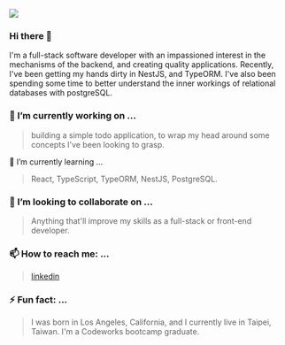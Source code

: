 ![](https://github.com/ninjarogue/banner.png)

### Hi there 👋

I'm a full-stack software developer with an impassioned interest in the mechanisms of the backend, and creating quality applications. Recently, I've been getting my hands dirty in NestJS, and TypeORM. I've also been spending some time to better understand the inner workings of relational databases with postgreSQL.

<!--
**ninjarogue/ninjarogue** is a ✨ _special_ ✨ repository because its `README.md` (this file) appears on your GitHub profile.
-->

### 🔭 I’m currently working on ...
 
> building a simple todo application, to wrap my head around some concepts I've been looking to grasp.

🌱 I’m currently learning ...

> React, TypeScript, TypeORM, NestJS, PostgreSQL.

### 👯 I’m looking to collaborate on ...

> Anything that'll improve my skills as a full-stack or front-end developer.
<!--
- 🤔 I’m looking for help with ...
- 💬 Ask me about ...
-->
### 📫 How to reach me: ...

> [linkedin](www.linkedin.com/in/aric-jiang)

### ⚡ Fun fact: ...

> I was born in Los Angeles, California, and I currently live in Taipei, Taiwan. 
> I'm a Codeworks bootcamp graduate. 

